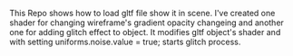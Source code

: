 This Repo shows how to load gltf file show it in scene.
I've created one shader for changing wireframe's gradient opacity changeing
and another one for adding glitch effect to object. It modifies gltf object's shader and with setting uniforms.noise.value = true; starts glitch process. 
